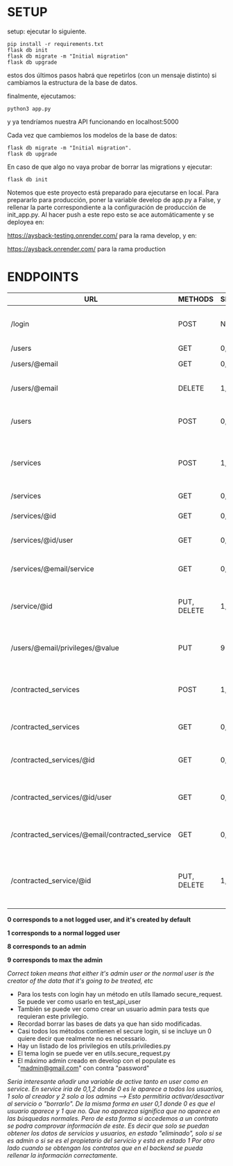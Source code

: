 # SETUP

setup: ejecutar lo siguiente.

    pip install -r requirements.txt
    flask db init
    flask db migrate -m "Initial migration"
    flask db upgrade

estos dos últimos pasos habrá que repetirlos (con un mensaje distinto) si cambiamos la estructura de la base de datos.

finalmente, ejecutamos:

    python3 app.py

y ya tendríamos nuestra API funcionando en localhost:5000

Cada vez que cambiemos los modelos de la base de datos:

    flask db migrate -m "Initial migration".
    flask db upgrade

En caso de que algo no vaya probar de borrar las migrations y ejecutar:

    flask db init

Notemos que este proyecto está preparado para ejecutarse en local. Para prepararlo para producción, poner la variable develop de app.py a False, y rellenar la parte correspondiente a la configuración de producción de init_app.py. Al hacer push a este repo esto se ace automáticamente y se deployea en:

https://aysback-testing.onrender.com/
para la rama develop, y en:

https://aysback.onrender.com/
para la rama production

# ENDPOINTS
| URL                                            | METHODS     | SECURITY | FUNCTIONALITY                                                             |
|------------------------------------------------|-------------|----------|---------------------------------------------------------------------------|
| /login                                         | POST        | None     | If the json(email and pwd) are correct returns user token                 |
| /users                                         | GET         | 0,1,8,9  | Returns all users                                                         |
| /users/@email                                  | GET         | 0,1,8,9  | Return a concrete user.                                                   |
| /users/@email                                  | DELETE      | 1,8,9    | Deletes concrete user if correct token                                    |                         
| /users                                         | POST        | 0,1,8,9  | Creates a new user with the data provided in the json                     |
| /services                                      | POST        | 1,8,9    | Creates a new service with the data provided in the json if correct token |            
| /services                                      | GET         | 0,1,8,9  | Returns all services                                                      |
| /services/@id                                  | GET         | 0,1,8,9  | Returns a concrete service                                                |
| /services/@id/user                             | GET         | 0,1,8,9  | Returns the creator of a service                                          |
| /services/@email/service                       | GET         | 0,1,8,9  | Returns the services of a user                                            |
| /service/@id                                   | PUT, DELETE | 1,8,9    | Deletes or upgrades concrete service if the correct token                 |
| /users/@email/privileges/@value                | PUT         | 9        | Used to change other user privileges by max admin                         | 
| /contracted_services                           | POST        | 1,8,9    | Creates a contracted service with the data provided in the json           | 
| /contracted_services                           | GET         | 0,1,8,9  | Returns all contracted services                                           | 
| /contracted_services/@id                       | GET         | 0,1,8,9  | Returns a concrete contracted service                                     |
| /contracted_services/@id/user                  | GET         | 0,1,8,9  | Returns the creator of a contracted service                               |
| /contracted_services/@email/contracted_service | GET         | 0,1,8,9  | Returns the contracted services of a user                                 |
| /contracted_service/@id                        | PUT, DELETE | 1,8,9    | Deletes or upgrades concrete contracted service if the correct token      |

**0 corresponds to a not logged user, and it's created by default**

**1 corresponds to a normal logged user**

**8 corresponds to an admin**

**9 corresponds to max the admin**

*Correct token means that either it's admin user or the normal user is the creator of the data that it's going to be treated, etc* 

* Para los tests con login hay un método en utils llamado secure_request. Se puede ver como usarlo en test_api_user
* También se puede ver como crear un usuario admin para tests que requieran este privilegio.
* Recordad borrar las bases de dats ya que han sido modificadas.
* Casi todos los métodos contienen el secure login, si se incluye un 0 quiere decir que realmente no es necessario.
* Hay un listado de los privilegios en utils.priviledies.py
* El tema login se puede ver en utils.secure_request.py 
* El máximo admin creado en develop con el populate es "madmin@gmail.com" con contra "password"


*Seria interesante añadir una variable de active tanto en user como en service. 
En service iria de 0,1,2 donde 0 es le aparece a todos los usuarios, 1 solo al creador
y 2 solo a los admins --> Esto permitiria activar/desactivar al servicio o "borrarlo".
De la misma forma en user 0,1 donde 0 es que el usuario aparece y 1 que no.
Que no aparezca significa que no aparece en las búsquedas normales. Pero de esta forma si accedemos 
a un contrato se podra comprovar información de este.
Es decir que solo se puedan obtener los datos de servicios y usuarios, en estado "eliminado", solo si se es admin o si se es el propietario del servicio y está en estado 1
Por otro lado cuando se obtengan los contratos que en el backend se pueda rellenar la información correctamente.*
